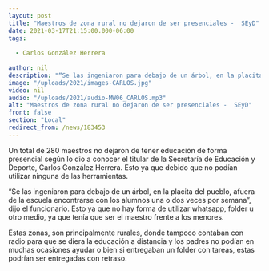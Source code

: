 ```yaml
---
layout: post
title: "Maestros de zona rural no dejaron de ser presenciales -  SEyD"
date: 2021-03-17T21:15:00.000-06:00
tags:
  
  - Carlos González Herrera
  
author: nil
description: "“Se las ingeniaron para debajo de un árbol, en la placita del pueblo, afuera de la escuela encontrarse con los alumnos una o dos veces por semana”."
image: "/uploads/2021/images-CARLOS.jpg"
video: nil
audio: "/uploads/2021/audio-MW06_CARLOS.mp3"
alt: "Maestros de zona rural no dejaron de ser presenciales -  SEyD"
front: false
section: "Local"
redirect_from: /news/183453
---
```


Un total de 280 maestros no dejaron de tener educación de forma presencial según lo dio a conocer el titular de la Secretaría de Educación y Deporte, Carlos González Herrera. Esto ya que debido que no podían utilizar ninguna de las herramientas.

“Se las ingeniaron para debajo de un árbol, en la placita del pueblo, afuera de la escuela encontrarse con los alumnos una o dos veces por semana”, dijo el funcionario. Esto ya que no hay forma de utilizar whatsapp, folder u otro medio, ya que tenía que ser el maestro frente a los menores.

Estas zonas, son principalmente rurales, donde tampoco contaban con radio para que se diera la educación a distancia y los padres no podían en muchas ocasiones ayudar o bien si entregaban un folder con tareas, estas podrían ser entregadas con retraso.